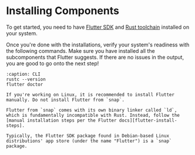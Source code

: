 # Installing Components

[flutter-install-steps]: https://docs.flutter.dev/get-started/install

To get started, you need to have [Flutter SDK][flutter-install-steps] and [Rust toolchain](https://www.rust-lang.org/tools/install) installed on your system.

Once you're done with the installations, verify your system's readiness with the following commands. Make sure you have installed all the subcomponents that Flutter suggests. If there are no issues in the output, you are good to go onto the next step!

```{code-block} shell
:caption: CLI
rustc --version
flutter doctor
```

```{warning}
If you're working on Linux, it is recommended to install Flutter manually. Do not install Flutter from `snap`.

Flutter from `snap` comes with its own binary linker called `ld`, which is fundamentally incompatible with Rust. Instead, follow the [manual installation steps per the Flutter docs][flutter-install-steps].

Typically, the Flutter SDK package found in Debian-based Linux distributions' app store (under the name "Flutter") is a `snap` package.
```
